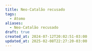 ```yaml
---
title: Neo-Catalão recusado
tags:
  - Átomo
aliases:
  - Neo-Catalão recusado
draft: true
created_at: 2024-07-12T20:02:51-03:00
updated_at: 2025-02-08T22:27:20-03:00
---
```

